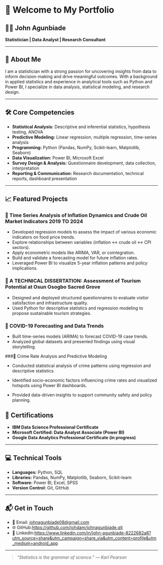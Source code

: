 # 👋 Welcome to My Portfolio

## 👨‍💼 John Agunbiade  
**Statistician | Data Analyst | Research Consultant**

---

## 🧩 About Me
I am a statistician with a strong passion for uncovering insights from data to inform decision-making and drive meaningful outcomes. With a background in applied statistics and experience in analytical tools such as Python and Power BI, I specialize in data analysis, statistical modeling, and research design.

---

## 🛠️ Core Competencies
- **Statistical Analysis:** Descriptive and inferential statistics, hypothesis testing, ANOVA
- **Predictive Modeling:** Linear regression, multiple regression, time-series analysis
- **Programming:** Python (Pandas, NumPy, Scikit-learn, Matplotlib, Seaborn)
- **Data Visualization:** Power BI, Microsoft Excel
- **Survey Design & Analysis:** Questionnaire development, data collection, interpretation
- **Reporting & Communication:** Research documentation, technical reports, dashboard presentation

---

## 📈 Featured Projects

### 📌 Time Series Analysis of Inflation Dynamics and Crude Oil Market Indicators 2019 TO 2024
- Developed regression models to assess the impact of various economic indicators on food price trends.
- Explore relationships between variables (inflation ↔ crude oil ↔ CPI sectors).
- Apply econometric models like ARIMA, VAR, or cointegration.
- Build and validate a forecasting model for future inflation rates.
- Leveraged Power BI to visualize 5-year inflation patterns and policy implications.

### 📌 A TECHNICAL DISSERTATION: Assessment of Tourism Potential at Osun Osogbo Sacred Grove
- Designed and deployed structured questionnaires to evaluate visitor satisfaction and infrastructure quality.
- Used Python for descriptive statistics and regression modeling to propose sustainable tourism strategies.

### 📌 COVID-19 Forecasting and Data Trends
- Built time-series models (ARIMA) to forecast COVID-19 case trends.
- Analyzed global datasets and presented findings using visual storytelling.

###📌 Crime Rate Analysis and Predictive Modeling
- Conducted statistical analysis of crime patterns using regression and descriptive statistics.

- Identified socio-economic factors influencing crime rates and visualized hotspots using Power BI dashboards.

- Provided data-driven insights to support community safety and policy planning.



## 📜 Certifications
- **IBM Data Science Professional Certificate**  
- **Microsoft Certified: Data Analyst Associate (Power BI)**  
- **Google Data Analytics Professional Certificate (in progress)**

---

## 💻 Technical Tools
- **Languages:** Python, SQL
- **Libraries:** Pandas, NumPy, Matplotlib, Seaborn, Scikit-learn
- **Software:** Power BI, Excel, SPSS
- **Version Control:** Git, GitHub

---

## 📬 Get in Touch
- 📧 Email: [johnagunbiade08@gmail.com](mailto:johnagunbiade08@gmail.com)  
- 🌐 GitHub:https://github.com/johdam/johnagunbiade.git 
- 💼 LinkedIn:https://www.linkedin.com/in/john-agunbiade-8222682a8?utm_source=share&utm_campaign=share_via&utm_content=profile&utm_medium=android_app
---

> *“Statistics is the grammar of science.” — Karl Pearson*
